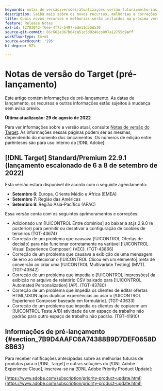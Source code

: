 ```yaml
---
keywords: notas de versão;versões;atualizações;versão futura;melhorias;novos recursos;correções;atualizações;pré-lançamento
description: Saiba mais sobre os novos recursos, melhorias e correções incluídos na próxima versão do Adobe Target, incluindo SDKs, APIs e bibliotecas JavaScript.
title: Quais novos recursos e melhorias serão incluídos na próxima versão?
feature: Release Notes
exl-id: f2783042-f6ee-4f73-b487-ede11d55d530
source-git-commit: 66c662e367b64ca51c5d9246cb097a12755d9aff
workflow-type: tm+mt
source-wordcount: '295'
ht-degree: 52%

---
```


# Notas de versão do Target (pré-lançamento)

Este artigo contém informações de pré-lançamento. As datas de lançamento, os recursos e outras informações estão sujeitos à mudança sem aviso prévio.

**Última atualização: 29 de agosto de 2022**

Para ver informações sobre a versão atual, consulte [Notas de versão do Target](release-notes.md). As informações nessas páginas podem ser as mesmas, dependendo do momento dos lançamentos. Os números de edição entre parênteses são para uso interno da [!DNL Adobe].

## [!DNL Target] Standard/Premium 22.9.1 (lançamento escalonado de 6 a 8 de setembro de 2022)

Esta versão estará disponível de acordo com o seguinte agendamento:

* **Setembro 6**: Europa, Oriente Médio e África (EMEA)
* **Setembro 7**: Região das Américas
* **Setembro 8**: Região Ásia-Pacífico (APAC)

Essa versão conta com os seguintes aprimoramentos e correções:

* Adicionado um [!UICONTROL Entre domínios] ao baixar a at.js 2.9.0 (e posterior) para permitir ou desativar a configuração de cookies de terceiros (TGT-43674)
* Correção de um problema que causava [!UICONTROL Ofertas de decisão] para não funcionar corretamente na variável [!UICONTROL Visual Experience Composer] (VEC). (TGT-43866)
* Correção de um problema que causava a exibição de uma mensagem de erro ao selecionar o [!UICONTROL Clicou em um elemento] meta de conversão ao criar uma [!UICONTROL Multivariate Testing] (MVT). (TGT-43842)
* Correção de um problema que impedia o [!UICONTROL Impressões] da exibição no arquivo de relatório CSV baixado para [!UICONTROL Automated Personalization] (AP). (TGT-43780)
* Correção de um problema que impedia os clientes de editar ofertas HTML/JSON após duplicar experiências ao usar o [!UICONTROL Experience Composer baseado em formulário]. (TGT-43633)
* Correção de um problema que impedia os clientes de copiarem um [!UICONTROL Teste A/B] atividade de um espaço de trabalho não padrão para outro espaço de trabalho não padrão. (TGT-41910)

## Informações de pré-lançamento {#section_7B9D4AAFC6A74388B9D7DEF0658D8B63}

Para receber notificações antecipadas sobre as melhorias futuras de produtos para o [!DNL Target] e outras soluções do [!DNL Adobe Experience Cloud], inscreva-se na [!DNL Adobe Priority Product Update]:

[https://www.adobe.com/subscription/priority-product-update.html](https://www.adobe.com/subscription/priority-product-update.html)
